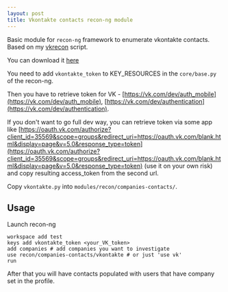 ```yaml
---
layout: post
title: Vkontakte contacts recon-ng module
---
```


Basic module for `recon-ng` framework to enumerate vkontakte contacts. Based on my [vkrecon](https://github.com/lctrcl/vkrecon) script.

You can download it [here](https://github.com/lctrcl/vkontakte-contacts-recon-ng)

You need to add `vkontakte_token` to KEY_RESOURCES in the `core/base.py` of the recon-ng.

Then you have to retrieve token for VK - [https://vk.com/dev/auth_mobile](https://vk.com/dev/auth_mobile), [https://vk.com/dev/authentication](https://vk.com/dev/authentication). 

If you don't want to go full dev way, you can retrieve token via some app like [https://oauth.vk.com/authorize?client_id=35569&scope=groups&redirect_uri=https://oauth.vk.com/blank.html&display=page&v=5.0&response_type=token](https://oauth.vk.com/authorize?client_id=35569&scope=groups&redirect_uri=https://oauth.vk.com/blank.html&display=page&v=5.0&response_type=token) (use it on your own risk) and copy resulting access_token from the second url.

Copy `vkontakte.py` into `modules/recon/companies-contacts/`.

## Usage

Launch recon-ng

    workspace add test
    keys add vkontakte_token <your_VK_token>
    add companies # add companies you want to investigate
    use recon/companies-contacts/vkontakte # or just 'use vk'
    run

After that you will have contacts populated with users that have company set in the profile.

